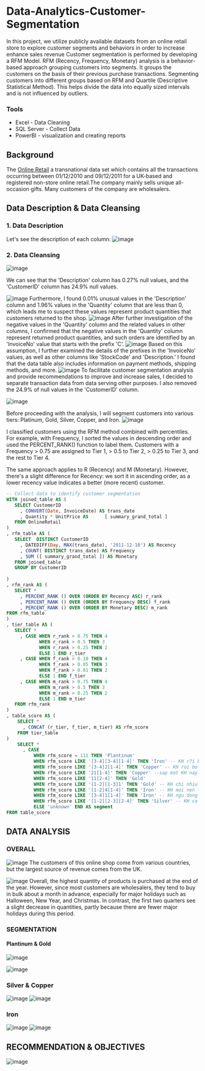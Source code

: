 # Data-Analytics-Customer-Segmentation
In this project, we utilize publicly available datasets from an online retail store to explore customer segments and behaviors in order to increase enhance sales revenue Customer segmentation is performed by developing a RFM Model. RFM (Recency, Frequency, Monetary) analysis is a behavior-based approach grouping customers into segments. It groups the customers on the basis of their previous purchase transactions. Segmenting customers into different groups based on RFM and Quartile (Descriptive Statistical Method). This helps divide the data into equally sized intervals and is not influenced by outliers.
### Tools
- Excel - Data Cleaning
- SQL Server - Collect Data
- PowerBI - visualization and creating reports
## Background
The [Online Retail](https://archive.ics.uci.edu/dataset/352/online+retail) a transnational data set which contains all the transactions occurring between 01/12/2010 and 09/12/2011 for a UK-based and registered non-store online retail.The company mainly sells unique all-occasion gifts. Many customers of the company are wholesalers.
## Data Description & Data Cleansing
### 1. Data Description
Let's see the description of each column:
![image](https://github.com/user-attachments/assets/a46ac8f8-e857-410d-b0f9-3984f27bfed1)

### 2. Data Cleansing

![image](https://github.com/user-attachments/assets/a1bb5cd3-5b94-4282-91d6-d0f5d9e71d31)

We can see that the 'Description' column has 0.27% null values, and the 'CustomerID' column has 24.9% null values.

![image](https://github.com/user-attachments/assets/41933c7d-7618-438d-a233-4e65bf56dc62)
Furthermore, I found 0.01% unusual values in the 'Description' column and 1.96% values in the 'Quantity' column that are less than 0, which leads me to suspect these values represent product quantities that customers returned to the shop.
![image](https://github.com/user-attachments/assets/36955ff9-0717-41ed-a22e-e71ed926a73b)
After further investigation of the negative values in the 'Quantity' column and the related values in other columns, I confirmed that the negative values in the 'Quantity' column represent returned product quantities, and such orders are identified by an 'InvoiceNo' value that starts with the prefix 'C'.
![image](https://github.com/user-attachments/assets/6869bee4-d3c2-4c99-bd7c-70a1cd7055c7)
Based on this assumption, I further examined the details of the prefixes in the 'InvoiceNo' values, as well as other columns like 'StockCode' and 'Description.' I found that the data table also includes information on payment methods, shipping methods, and more.
![image](https://github.com/user-attachments/assets/cd35b8b0-0e4e-4e86-9d0b-911932225ac9)
To facilitate customer segmentation analysis and provide recommendations to improve and increase sales, I decided to separate transaction data from data serving other purposes. I also removed the 24.9% of null values in the 'CustomerID' column.

![image](https://github.com/user-attachments/assets/373f8e6c-9484-47cd-8bfe-f6d8f3d95c0b)

Before proceeding with the analysis, I will segment customers into various tiers: Platinum, Gold, Silver, Copper, and Iron.
![image](https://github.com/user-attachments/assets/bb75dc26-c318-4fba-9155-0326189f0f3f)

I classified customers using the RFM method combined with percentiles. For example, with Frequency, I sorted the values in descending order and used the PERCENT_RANK() function to label them. Customers with a Frequency > 0.75 are assigned to Tier 1, > 0.5 to Tier 2, > 0.25 to Tier 3, and the rest to Tier 4.

The same approach applies to R (Recency) and M (Monetary). However, there's a slight difference for Recency: we sort it in ascending order, as a lower recency value indicates a better (more recent) customer.
  ```SQL
-- Collect data to identify customer segmentation
WITH joined_table AS (
     SELECT CustomerID
       , CONVERT(Date, InvoiceDate) AS trans_date
	   , Quantity * UnitPrice AS	  [ summary_grand_total ]
     FROM OnlineRetail
)
, rfm_table AS (
     SELECT  DISTINCT CustomerID
       , DATEDIFF(Day, MAX(trans_date), '2011-12-10') AS Recency
       , COUNT( DISTINCT trans_date) AS Frequency
       , SUM ([ summary_grand_total ]) AS Monetary
     FROM joined_table
     GROUP BY CustomerID
	 
)
, rfm_rank AS (
     SELECT *
       , PERCENT_RANK () OVER (ORDER BY Recency ASC) r_rank
       , PERCENT_RANK () OVER (ORDER BY Frequency DESC) f_rank
       , PERCENT_RANK () OVER (ORDER BY Monetary DESC) m_rank
FROM rfm_table
)
, tier_table AS (
     SELECT *
       , CASE WHEN r_rank > 0.75 THEN 4
              WHEN r_rank > 0.5 THEN 3
	          WHEN r_rank > 0.25 THEN 2
	          ELSE 1 END r_tier
	   , CASE WHEN f_rank > 0.10 THEN 4
			  WHEN f_rank > 0.05 THEN 3
			  WHEN f_rank > 0.01 THEN 2
			  ELSE 1 END f_tier
       , CASE WHEN m_rank > 0.75 THEN 4
              WHEN m_rank > 0.5 THEN 3
	          WHEN m_rank > 0.25 THEN 2
	          ELSE 1 END m_tier
     FROM rfm_rank
)
, table_score AS (
      SELECT *
        , CONCAT (r_tier, f_tier, m_tier) AS rfm_score
      FROM tier_table
) 
	  SELECT *
        , CASE
            WHEN rfm_score = 111 THEN 'Plantinum' 
            WHEN rfm_score LIKE '[3-4][3-4][1-4]' THEN 'Iron' -- KH r?i b? mà còn sieu te
			WHEN rfm_score LIKE '[3-4]2[1-4]' THEN 'Copper' -- KH roi bo nhung nhieu value (F = 3,4,5 )
			WHEN rfm_score LIKE '21[1-4]' THEN 'Copper' --sap mat KH nay
			WHEN rfm_score LIKE '11[2-4]' THEN 'Gold'
			WHEN rfm_score LIKE '[1-2][1-3]1' THEN 'Gold' -- KH chi nhiu tien
			WHEN rfm_score LIKE '[1-2]4[1-4]' THEN 'Iron' -- KH moi nen frequency chua nhiu
			WHEN rfm_score LIKE '[3-4]1[1-4]' THEN 'Iron' -- KH ngu dong (truoc do tung rat tot)
			WHEN rfm_score LIKE '[1-2][2-3][2-4]' THEN 'Silver' -- KH co tim nang
			ELSE 'unknown' END AS segment
FROM table_score
```





## DATA ANALYSIS
### OVERALL
![image](https://github.com/user-attachments/assets/9b5a1c8a-1460-4857-89d7-47b7a7ddd5c9)
The customers of this online shop come from various countries, but the largest source of revenue comes from the UK.


![image](https://github.com/user-attachments/assets/705b2ac3-4325-4cf8-baa0-b8f4f4c694f7)
Overall, the highest quantity of products is purchased at the end of the year. However, since most customers are wholesalers, they tend to buy in bulk about a month in advance, especially for major holidays such as Halloween, New Year, and Christmas. In contrast, the first two quarters see a slight decrease in quantities, partly because there are fewer major holidays during this period.


### SEGMENTATION
#### Plantinum & Gold 
![image](https://github.com/user-attachments/assets/e03a7a65-efdd-427f-83dd-85d00f1187f3)

![image](https://github.com/user-attachments/assets/a29d3d85-81f6-4b3c-8d89-90da7fbc92f6)

### Silver & Copper
![image](https://github.com/user-attachments/assets/fc170a81-cea2-4482-9792-938372cd2e97)
![image](https://github.com/user-attachments/assets/4ecfd5dc-648e-44bb-9e1c-99920a10ef98)

### Iron
![image](https://github.com/user-attachments/assets/c1263a4a-4773-4199-b8c9-a3b1a36d623b)
![image](https://github.com/user-attachments/assets/6f8babb3-526d-4b85-8a10-d5c0d7156916)



## RECOMMENDATION & OBJECTIVES
![image](https://github.com/user-attachments/assets/89dafdc6-41d2-4a80-b54a-28f88f51266a)

  










  
    






